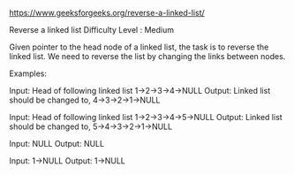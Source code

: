 
https://www.geeksforgeeks.org/reverse-a-linked-list/

Reverse a linked list
Difficulty Level : Medium
 
Given pointer to the head node of a linked list, the task is to reverse the linked list. We need to reverse the list by changing the links between nodes.

Examples: 

Input: Head of following linked list 
1->2->3->4->NULL 
Output: Linked list should be changed to, 
4->3->2->1->NULL

Input: Head of following linked list 
1->2->3->4->5->NULL 
Output: Linked list should be changed to, 
5->4->3->2->1->NULL

Input: NULL 
Output: NULL



Input: 1->NULL 
Output: 1->NULL 